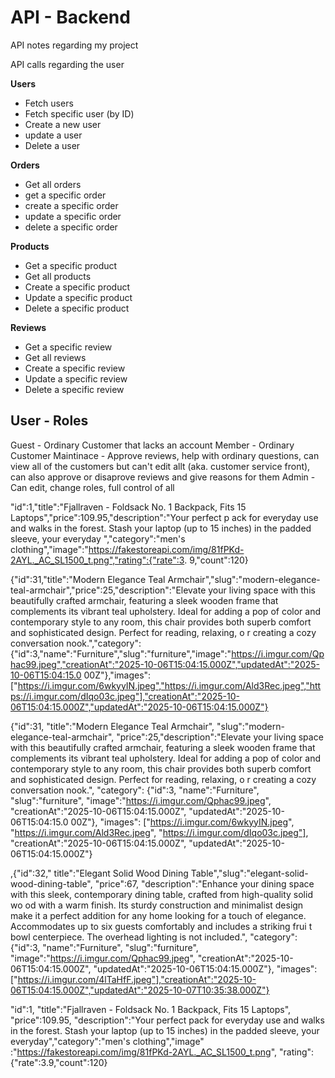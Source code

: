# API - Backend

API notes regarding my project

API calls regarding the user

**Users**
- Fetch users
- Fetch specific user (by ID)
- Create a new user
- update a user
- Delete a user
  
**Orders**
- Get all orders
- get a specific order
- create a specific order
- update a specific order
- delete a specific order

**Products**
- Get a specific product
- Get all products
- Create a specific product
- Update a specific product
- Delete a specific product

**Reviews**
- Get a specific review
- Get all reviews
- Create a specific review
- Update a specific review
- Delete a specific review

## User - Roles

Guest - Ordinary Customer that lacks an account
Member - Ordinary Customer
Maintinace - Approve reviews, help with ordinary questions, can view all of the customers but can't edit allt
(aka. customer service front), can also approve or disaprove reviews and give reasons for them
Admin - Can edit, change roles, full control of all

"id":1,"title":"Fjallraven - Foldsack No. 1 Backpack, Fits 15 Laptops","price":109.95,"description":"Your perfect p
ack for everyday use and walks in the forest. Stash your laptop (up to 15 inches) in the padded sleeve, your everyday
","category":"men's clothing","image":"https://fakestoreapi.com/img/81fPKd-2AYL._AC_SL1500_t.png","rating":{"rate":3.
9,"count":120}

{"id":31,"title":"Modern Elegance Teal Armchair","slug":"modern-elegance-teal-armchair","price":25,"description":"Elevate your living space with this beautifully crafted armchair, featuring a sleek wooden frame
that complements its vibrant teal upholstery. Ideal for adding a pop of color and contemporary style to any room, this chair provides both superb comfort and sophisticated design. Perfect for reading, relaxing, o
r creating a cozy conversation nook.","category":{"id":3,"name":"Furniture","slug":"furniture","image":"https://i.imgur.com/Qphac99.jpeg","creationAt":"2025-10-06T15:04:15.000Z","updatedAt":"2025-10-06T15:04:15.0
00Z"},"images":["https://i.imgur.com/6wkyyIN.jpeg","https://i.imgur.com/Ald3Rec.jpeg","https://i.imgur.com/dIqo03c.jpeg"],"creationAt":"2025-10-06T15:04:15.000Z","updatedAt":"2025-10-06T15:04:15.000Z"}



{"id":31,
"title":"Modern Elegance Teal Armchair",
"slug":"modern-elegance-teal-armchair",
"price":25,"description":"Elevate your living space with this beautifully crafted armchair, featuring a sleek wooden frame
that complements its vibrant teal upholstery. Ideal for adding a pop of color and contemporary style to any room, this chair provides both superb comfort and sophisticated design. Perfect for reading, relaxing, o
r creating a cozy conversation nook.",
"category":
{"id":3,
"name":"Furniture",
"slug":"furniture",
"image":"https://i.imgur.com/Qphac99.jpeg",
"creationAt":"2025-10-06T15:04:15.000Z",
"updatedAt":"2025-10-06T15:04:15.0
00Z"},
"images":
["https://i.imgur.com/6wkyyIN.jpeg",
"https://i.imgur.com/Ald3Rec.jpeg",
"https://i.imgur.com/dIqo03c.jpeg"],
"creationAt":"2025-10-06T15:04:15.000Z",
"updatedAt":"2025-10-06T15:04:15.000Z"}


,{"id":32,"
title":"Elegant Solid Wood Dining Table","slug":"elegant-solid-wood-dining-table",
"price":67,
"description":"Enhance your dining space with this sleek, contemporary dining table, crafted from high-quality solid wo
od with a warm finish. Its sturdy construction and minimalist design make it a perfect addition for any home looking for a touch of elegance. Accommodates up to six guests comfortably and includes a striking frui
t bowl centerpiece. The overhead lighting is not included.",
"category":
{"id":3,
"name":"Furniture",
"slug":"furniture",
"image":"https://i.imgur.com/Qphac99.jpeg",
"creationAt":"2025-10-06T15:04:15.000Z",
"updatedAt":"2025-10-06T15:04:15.000Z"},
"images":["https://i.imgur.com/4lTaHfF.jpeg"],"creationAt":"2025-10-06T15:04:15.000Z","updatedAt":"2025-10-07T10:35:38.000Z"}

"id":1,
"title":"Fjallraven - Foldsack No. 1 Backpack, Fits 15 Laptops",
"price":109.95,
"description":"Your perfect pack for everyday use and walks in the forest. Stash your laptop (up to 15 inches) in the padded sleeve, your everyday","category":"men's clothing","image"
:"https://fakestoreapi.com/img/81fPKd-2AYL._AC_SL1500_t.png",
"rating":{"rate":3.9,"count":120}